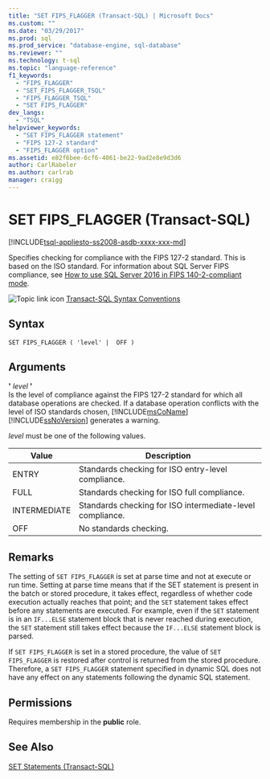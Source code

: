 ```yaml
---
title: "SET FIPS_FLAGGER (Transact-SQL) | Microsoft Docs"
ms.custom: ""
ms.date: "03/29/2017"
ms.prod: sql
ms.prod_service: "database-engine, sql-database"
ms.reviewer: ""
ms.technology: t-sql
ms.topic: "language-reference"
f1_keywords: 
  - "FIPS_FLAGGER"
  - "SET_FIPS_FLAGGER_TSQL"
  - "FIPS_FLAGGER_TSQL"
  - "SET FIPS_FLAGGER"
dev_langs: 
  - "TSQL"
helpviewer_keywords: 
  - "SET FIPS_FLAGGER statement"
  - "FIPS 127-2 standard"
  - "FIPS_FLAGGER option"
ms.assetid: e82f6bee-6cf6-4061-be22-9ad2e8e9d3d6
author: CarlRabeler
ms.author: carlrab
manager: craigg
---
```

# SET FIPS_FLAGGER (Transact-SQL)
[!INCLUDE[tsql-appliesto-ss2008-asdb-xxxx-xxx-md](../../includes/tsql-appliesto-ss2008-asdb-xxxx-xxx-md.md)]

  Specifies checking for compliance with the FIPS 127-2 standard. This is based on the ISO standard. For information about SQL Server FIPS compliance, see [How to use SQL Server 2016 in FIPS 140-2-compliant mode](https://support.microsoft.com/help/4014354/how-to-use-sql-server-2016-in-fips-140-2-compliant-mode). 
  
 ![Topic link icon](../../database-engine/configure-windows/media/topic-link.gif "Topic link icon") [Transact-SQL Syntax Conventions](../../t-sql/language-elements/transact-sql-syntax-conventions-transact-sql.md)  
  
## Syntax  
  
```  
SET FIPS_FLAGGER ( 'level' |  OFF )  
```  
  
## Arguments  
 **'** *level* **'**  
 Is the level of compliance against the FIPS 127-2 standard for which all database operations are checked. If a database operation conflicts with the level of ISO standards chosen, [!INCLUDE[msCoName](../../includes/msconame-md.md)] [!INCLUDE[ssNoVersion](../../includes/ssnoversion-md.md)] generates a warning.  
  
 *level* must be one of the following values.  
  
|Value|Description|  
|-----------|-----------------|  
|ENTRY|Standards checking for ISO entry-level compliance.|  
|FULL|Standards checking for ISO full compliance.|  
|INTERMEDIATE|Standards checking for ISO intermediate-level compliance.|  
|OFF|No standards checking.|  
  
## Remarks  
 The setting of `SET FIPS_FLAGGER` is set at parse time and not at execute or run time. Setting at parse time means that if the SET statement is present in the batch or stored procedure, it takes effect, regardless of whether code execution actually reaches that point; and the `SET` statement takes effect before any statements are executed. For example, even if the `SET` statement is in an `IF...ELSE` statement block that is never reached during execution, the `SET` statement still takes effect because the `IF...ELSE` statement block is parsed.  
  
 If `SET FIPS_FLAGGER` is set in a stored procedure, the value of `SET FIPS_FLAGGER` is restored after control is returned from the stored procedure. Therefore, a `SET FIPS_FLAGGER` statement specified in dynamic SQL does not have any effect on any statements following the dynamic SQL statement.  
  
## Permissions  
 Requires membership in the **public** role.  
  
## See Also  
 [SET Statements &#40;Transact-SQL&#41;](../../t-sql/statements/set-statements-transact-sql.md)  
  
  
